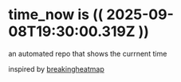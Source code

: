 # time_now is (( 2025-09-08T19:30:00.319Z ))

an automated repo that shows the currnent time

inspired by [breakingheatmap](https://github.com/breakingheatmap/breakingheatmap)